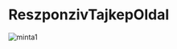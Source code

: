 # ReszponzivTajkepOldal
![minta1](https://github.com/Kkrisi/ReszponzivTajkepOldal/assets/43924835/4ff8adae-bc56-4c4e-a775-a9222ad481fa)
